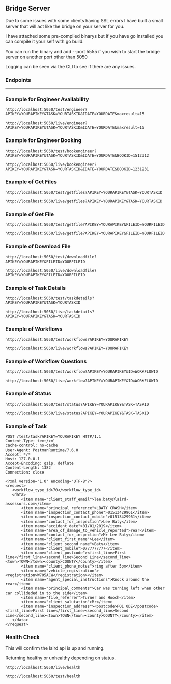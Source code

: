 Bridge Server
---

Due to some issues with some clients having SSL errors I have built a small server that will act like the bridge on your server for you.

I have attached some pre-compiled binarys but if you have go installed you can compile it your self with go build.

You can run the binary and add --port 5555 if you wish to start the bridge server on another port other than 5050

Logging can be seen via the CLI to see if there are any issues.


### Endpoints

---


### Example for Engineer Availability


```
http://localhost:5050/test/engineer?APIKEY=YOURAPIKEY&TASK=YOURTASKID&IDATE=YOURDATE&maxresult=15
```

```
http://localhost:5050/live/engineer?APIKEY=YOURAPIKEY&TASK=YOURTASKID&IDATE=YOURDATE&maxresult=15
```


### Example for Engineer Booking


```
http://localhost:5050/test/bookengineer?APIKEY=YOURAPIKEY&TASK=YOURTASKID&IDATE=YOURDATE&BOOKID=1512312
```

```
http://localhost:5050/live/bookengineer?APIKEY=YOURAPIKEY&TASK=YOURTASKID&IDATE=YOURDATE&BOOKID=1231231
```

### Example of Get Files


```
http://localhost:5050/test/getfiles?APIKEY=YOURAPIKEY&TASK=YOURTASKID
```

```
http://localhost:5050/live/getfiles?APIKEY=YOURAPIKEY&TASK=YOURTASKID
```


### Example of Get File


```
http://localhost:5050/test/getfile?APIKEY=YOURAPIKEY&FILEID=YOURFILEID
```

```
http://localhost:5050/live/getfile?APIKEY=YOURAPIKEY&FILEID=YOURFILEID
```


### Example of Download File


```
http://localhost:5050/test/downloadfile?APIKEY=YOURAPIKEY&FILEID=YOURFILEID
```

```
http://localhost:5050/live/downloadfile?APIKEY=YOURAPIKEY&FILEID=YOURFILEID
```



### Example of Task Details


```
http://localhost:5050/test/taskdetails?APIKEY=YOURAPIKEY&TASK=YOURTASKID
```

```
http://localhost:5050/live/taskdetails?APIKEY=YOURAPIKEY&TASK=YOURTASKID
```


### Example of Workflows


```
http://localhost:5050/test/workflows?APIKEY=YOURAPIKEY
```

```
http://localhost:5050/live/workflows?APIKEY=YOURAPIKEY
```


### Example of Workflow Questions


```
http://localhost:5050/test/workflow?APIKEY=YOURAPIKEY&ID=WORKFLOWID
```

```
http://localhost:5050/live/workflow?APIKEY=YOURAPIKEY&ID=WORKFLOWID
```

### Example of Status


```
http://localhost:5050/test/status?APIKEY=YOURAPIKEY&TASK=TASKID
```

```
http://localhost:5050/live/status?APIKEY=YOURAPIKEY&TASK=TASKID
```


### Example of Task

```
POST /test/task?APIKEY=YOURAPIKEY HTTP/1.1
Content-Type: text/xml
cache-control: no-cache
User-Agent: PostmanRuntime/7.6.0
Accept: */*
Host: 127.0.0.1
Accept-Encoding: gzip, deflate
Content-Length: 1382
Connection: close
```


```
<?xml version="1.0" encoding="UTF-8"?>
<request>
   <workflow_type_id>70</workflow_type_id>
   <data>
	   <item name="client_staff_email">lee.baty@laird-assessors.com</item>
	   <item name="principal_reference">LBATY CRASH</item>
	   <item name="inspection_contact_phone">01513429961</item>
	   <item name="inspection_contact_mobile">01513429961</item>
	   <item name="contact_for_inspection">Lee Baty</item>
	   <item name="accident_date">01/01/2019</item>
	   <item name="area_of_damage_to_vehicle_reported">rear</item>
	   <item name="contact_for_inspection">Mr Lee Baty</item>
	   <item name="client_first_name">Lee</item>
	   <item name="client_second_name">Baty</item>
	   <item name="client_mobile">0777777777</item>
	   <item name="client_postcode"><first_line>First line</first_line><second_line>Second Line</second_line><town>TOWN</town><county>COUNTY</county></item>
	   <item name="client_phone_notes">ring after 5pm</item>
	   <item name="vehicle_registration"><registration>W705ACW</registration></item>
	   <item name="agent_special_instructions">Knock around the rear</item>
	   <item name="principal_comments">Car was turning left when other car collideded in to the side</item>
	   <item name="file_referrer">Turner and Hooch</item>
	   <item name="client_salutation">Mr</item>
	   <item name="inspection_address"><postcode>PO1 0DE</postcode><first_line>First line</first_line><second_line>Second Line</second_line><town>TOWN</town><county>COUNTY</county></item>
   </data>
</request>
```

### Health Check

This will confirm the laird api is up and running.

Returning healthy or unhealthy depending on status.

```
http://localhost:5050/live/health
```

```
http://localhost:5050/test/health
```

